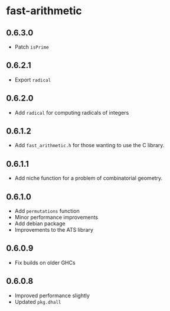 # fast-arithmetic

## 0.6.3.0
  
  * Patch `isPrime`

## 0.6.2.1

  * Export `radical`

## 0.6.2.0

  * Add `radical` for computing radicals of integers

## 0.6.1.2

  * Add `fast_arithmetic.h` for those wanting to use the C library.

## 0.6.1.1
  
  * Add niche function for a problem of combinatorial geometry.

## 0.6.1.0

  * Add `permutations` function
  * Minor performance improvements
  * Add debian package
  * Improvements to the ATS library

## 0.6.0.9

  * Fix builds on older GHCs

## 0.6.0.8

  * Improved performance slightly
  * Updated `pkg.dhall`
